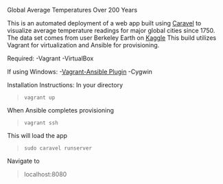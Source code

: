 Global Average Temperatures Over 200 Years

This is an automated deployment of a web app built using [Caravel](https://github.com/airbnb/caravel) to visualize average temperature readings for major global cities since 1750. The data set comes from user Berkeley Earth on [Kaggle](https://www.kaggle.com/berkeleyearth/climate-change-earth-surface-temperature-data)
This build utilizes Vagrant for virtualization and Ansible for provisioning.

Required:
-Vagrant
-VirtualBox

If using Windows:
-[Vagrant-Ansible Plugin](https://github.com/vovimayhem/vagrant-guest_ansible)
-Cygwin

Installation Instructions:
In your directory
>`vagrant up`

When Ansible completes provisioning
> `vagrant ssh`

This will load the app
> `sudo caravel runserver`

Navigate to
>localhost:8080
